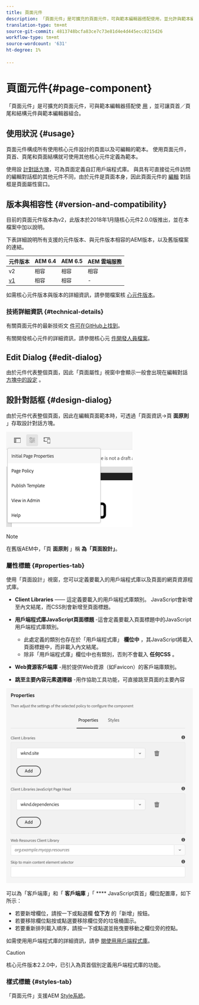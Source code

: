 ```yaml
---
title: 頁面元件
description: 「頁面元件」是可擴充的頁面元件，可與範本編輯器搭配使用，並允許與範本編輯器組合頁首／頁尾和結構元件。
translation-type: tm+mt
source-git-commit: 4813748bcfa83ce7c73e81d4e4d445ecc8215d26
workflow-type: tm+mt
source-wordcount: '631'
ht-degree: 1%

---
```



# 頁面元件{#page-component}

「頁面元件」是可擴充的頁面元件，可與範本編輯器搭配使 [用](https://docs.adobe.com/content/help/en/experience-manager-cloud-service/sites/authoring/features/templates.html) ，並可讓頁首／頁尾和結構元件與範本編輯器組合。

## 使用狀況 {#usage}

頁面元件構成所有使用核心元件設計的頁面以及可編輯的範本。 使用頁面元件，頁首、頁尾和頁面結構就可使用其他核心元件定義為範本。

使用設 [計對話方塊](#design-dialog)，可為頁面定義自訂用戶端程式庫。 與具有可直接從元件訪問的編輯對話框的其他元件不同，由於元件是頁面本身，因此頁面元件的 [編輯](#edit-dialog) 對話框是頁面屬性窗口。

## 版本與相容性 {#version-and-compatibility}

目前的頁面元件版本為v2，此版本於2018年1月隨核心元件2.0.0版推出，並在本檔案中加以說明。

下表詳細說明所有支援的元件版本、與元件版本相容的AEM版本，以及舊版檔案的連結。

| 元件版本 | AEM 6.4 | AEM 6.5 | AEM 雲端服務 |
|---|---|---|---|
| v2 | 相容 | 相容 | 相容 |
| [v1](v1/page-v1.md) | 相容 | 相容 | - |

如需核心元件版本與版本的詳細資訊，請參閱檔案核 [心元件版本](/help/versions.md)。

### 技術詳細資訊 {#technical-details}

有關頁面元件的最新技術文 [件可在GitHub上找到](https://adobe.com/go/aem_cmp_tech_page_v2)。

有關開發核心元件的詳細資訊，請參閱核心元 [件開發人員檔案](/help/developing/overview.md)。

## Edit Dialog {#edit-dialog}

由於元件代表整個頁面，因此「頁面屬性」視窗中會顯示一般會出現在編輯對話 [方塊中的設定](https://docs.adobe.com/content/help/en/experience-manager-cloud-service/sites/authoring/fundamentals/page-properties.html) 。

## 設計對話框 {#design-dialog}

由於元件代表整個頁面，因此在編輯頁面範本時，可透過「頁面資訊->頁 **面原則** 」存取設計對話方塊。

![頁面原則](/help/assets/page-policy.png)

>[!NOTE]
>
>在舊版AEM中，「頁 **面原則** 」稱 **為「頁面設計」**。

### 屬性標籤 {#properties-tab}

使用「頁面設計」視窗，您可以定義要載入的用戶端程式庫以及頁面的網頁資源程式庫。

* **Client Libraries** —— 這定義要載入的用戶端程式庫類別。 JavaScript會新增至內文結尾，而CSS則會新增至頁面標題。
* **用戶端程式庫JavaScript頁面標題** -這會定義要載入頁面標題中的JavaScript用戶端程式庫類別。
   * 此處定義的類別也存在於「用戶端程式庫」 **欄位中** ，其JavaScript將載入頁面標題中，而非載入內文結尾。
   * 除非「用戶端程式庫」欄位中也有類別，否則不會載入 **任何CSS** 。

* **Web資源客戶端庫** -用於提供Web資源（如Favicon）的客戶端庫類別。

* **跳至主要內容元素選擇器** -用作協助工具功能，可直接跳至頁面的主要內容

![頁面元件設計對話方塊](/help/assets/page-design.png)

可以為「客戶端庫」和「 **客戶端庫** 」「 **** JavaScript頁首」欄位配置庫，如下所示：

* 若要新增欄位，請按一下或點選欄 **位下方** 的「新增」按鈕。
* 若要移除欄位點按或點選要移除欄位旁的垃圾桶圖示。
* 若要重新排列載入順序，請按一下或點選並拖曳要移動之欄位旁的控點。

如需使用用戶端程式庫的詳細資訊，請參 [閱使用用戶端程式庫](https://helpx.adobe.com/experience-manager/6-5/sites/developing/using/clientlibs.html)。

>[!CAUTION]
>
>核心元件版本2.2.0中，已引入為頁首個別定義用戶端程式庫的功能。

### 樣式標籤 {#styles-tab}

「頁面元件」支援AEM [Style系統](/help/get-started/authoring.md#component-styling)。
